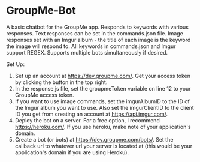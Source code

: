 # GroupMe-Bot

A basic chatbot for the GroupMe app. Responds to keywords with various responses. Text responses can be set in the commands.json file. Image responses set with an Imgur album - the title of each image is the keyword the image will respond to. All keywords in commands.json and Imgur support REGEX. Supports multiple bots simultaneously if desired.

Set Up:
1) Set up an account at https://dev.groupme.com/. Get your access token by clicking the button in the top right.
2) In the response.js file, set the groupmeToken variable on line 12 to your GroupMe access token.
3) If you want to use image commands, set the imgurAlbumID to the ID of the Imgur album you want to use. Also set the imgurClientID to the client ID you get from creating an account at https://api.imgur.com/.
4) Deploy the bot on a server. For a free option, I recommend https://heroku.com/. If you use heroku, make note of your application's domain.
5) Create a bot (or bots) at https://dev.groupme.com/bots/. Set the callback url to whatever url your server is located at (this would be your application's domain if you are using Heroku).
